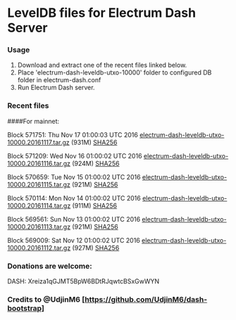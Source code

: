 # LevelDB files for Electrum Dash Server

### Usage

1. Download and extract one of the recent files linked below.
2. Place 'electrum-dash-leveldb-utxo-10000' folder to configured DB folder in electrum-dash.conf
3. Run Electrum Dash server.

### Recent files

####For mainnet:

Block 571751: Thu Nov 17 01:00:03 UTC 2016 [electrum-dash-leveldb-utxo-10000.20161117.tar.gz](https://transfer.sh/q8sU4/electrum-dash-leveldb-utxo-10000.20161117.tar.gz) (931M) [SHA256](https://transfer.sh/reBFl/electrum-dash-leveldb-utxo-10000.20161117.tar.gz.sha256)

Block 571209: Wed Nov 16 01:00:02 UTC 2016 [electrum-dash-leveldb-utxo-10000.20161116.tar.gz](https://transfer.sh/ZmLAo/electrum-dash-leveldb-utxo-10000.20161116.tar.gz) (924M) [SHA256](https://transfer.sh/M7s5o/electrum-dash-leveldb-utxo-10000.20161116.tar.gz.sha256)

Block 570659: Tue Nov 15 01:00:02 UTC 2016 [electrum-dash-leveldb-utxo-10000.20161115.tar.gz](https://transfer.sh/zyM0H/electrum-dash-leveldb-utxo-10000.20161115.tar.gz) (921M) [SHA256](https://transfer.sh/v8Hxm/electrum-dash-leveldb-utxo-10000.20161115.tar.gz.sha256)

Block 570114: Mon Nov 14 01:00:02 UTC 2016 [electrum-dash-leveldb-utxo-10000.20161114.tar.gz](https://transfer.sh/77IaN/electrum-dash-leveldb-utxo-10000.20161114.tar.gz) (911M) [SHA256](https://transfer.sh/dp4vH/electrum-dash-leveldb-utxo-10000.20161114.tar.gz.sha256)

Block 569561: Sun Nov 13 01:00:02 UTC 2016 [electrum-dash-leveldb-utxo-10000.20161113.tar.gz](https://transfer.sh/bWEtb/electrum-dash-leveldb-utxo-10000.20161113.tar.gz) (921M) [SHA256](https://transfer.sh/14HcbY/electrum-dash-leveldb-utxo-10000.20161113.tar.gz.sha256)

Block 569009: Sat Nov 12 01:00:02 UTC 2016 [electrum-dash-leveldb-utxo-10000.20161112.tar.gz](https://transfer.sh/ghCU9/electrum-dash-leveldb-utxo-10000.20161112.tar.gz) (927M) [SHA256](https://transfer.sh/ZLkYr/electrum-dash-leveldb-utxo-10000.20161112.tar.gz.sha256)

### Donations are welcome:

DASH: Xreiza1qGJMT5BpW6BDtRJqwtcBSxGwWYN

### Credits to @UdjinM6 [https://github.com/UdjinM6/dash-bootstrap]
